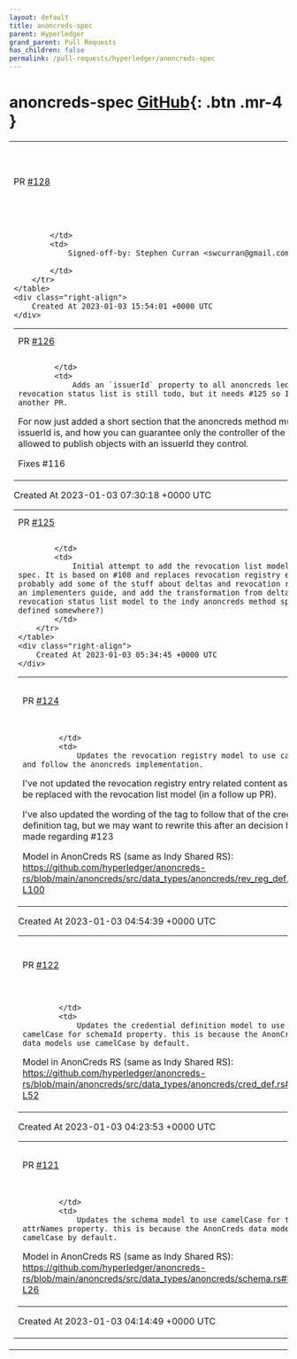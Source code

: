 ```yaml
---
layout: default
title: anoncreds-spec
parent: Hyperledger
grand_parent: Pull Requests
has_children: false
permalink: /pull-requests/hyperledger/anoncreds-spec
---
```


# anoncreds-spec <span class="fs-3 right-align">[GitHub](https://github.com/hyperledger/anoncreds-spec){: .btn .mr-4 }</span>


<div>
    <table>
        <tr>
            <td>
                PR <a href="https://github.com/hyperledger/anoncreds-spec/pull/128" class=".btn">#128</a>
            </td>
            <td>
                <b>
                    Update presentation request section, including removing WQL
                </b>
            </td>
        </tr>
        <tr>
            <td>
                
            </td>
            <td>
                Signed-off-by: Stephen Curran <swcurran@gmail.com>

            </td>
        </tr>
    </table>
    <div class="right-align">
        Created At 2023-01-03 15:54:01 +0000 UTC
    </div>
</div>

<div>
    <table>
        <tr>
            <td>
                PR <a href="https://github.com/hyperledger/anoncreds-spec/pull/126" class=".btn">#126</a>
            </td>
            <td>
                <b>
                    add issuer identifier
                </b>
            </td>
        </tr>
        <tr>
            <td>
                
            </td>
            <td>
                Adds an `issuerId` property to all anoncreds ledger objects. The revocation status list is still todo, but it needs #125 so I'll add it in another PR.

For now just added a short section that the anoncreds method must define what the issuerId is, and how you can guarantee only the controller of the identifier can / is allowed to publish objects with an issuerId they control.

Fixes #116 
            </td>
        </tr>
    </table>
    <div class="right-align">
        Created At 2023-01-03 07:30:18 +0000 UTC
    </div>
</div>

<div>
    <table>
        <tr>
            <td>
                PR <a href="https://github.com/hyperledger/anoncreds-spec/pull/125" class=".btn">#125</a>
            </td>
            <td>
                <b>
                    revocation list model
                </b>
            </td>
        </tr>
        <tr>
            <td>
                
            </td>
            <td>
                Initial attempt to add the revocation list model to the anoncreds spec. It is based on #108 and replaces revocation registry entries. We should probably add some of the stuff about deltas and revocation registry entries to an implementers guide, and add the transformation from deltas/entries to the revocation status list model to the indy anoncreds method spec (is this already defined somewhere?)
            </td>
        </tr>
    </table>
    <div class="right-align">
        Created At 2023-01-03 05:34:45 +0000 UTC
    </div>
</div>

<div>
    <table>
        <tr>
            <td>
                PR <a href="https://github.com/hyperledger/anoncreds-spec/pull/124" class=".btn">#124</a>
            </td>
            <td>
                <b>
                    update revocation registry model
                </b>
            </td>
        </tr>
        <tr>
            <td>
                
            </td>
            <td>
                Updates the revocation registry model to use camelCase and follow the anoncreds implementation.

I've not updated the revocation registry entry related content as that'll be replaced with the revocation list model (in a follow up PR). 

I've also updated the wording of the tag to follow that of the credential definition tag, but we may want to rewrite this after an decision has been made regarding #123 

Model in AnonCreds RS (same as Indy Shared RS): https://github.com/hyperledger/anoncreds-rs/blob/main/anoncreds/src/data_types/anoncreds/rev_reg_def.rs#L72-L100
            </td>
        </tr>
    </table>
    <div class="right-align">
        Created At 2023-01-03 04:54:39 +0000 UTC
    </div>
</div>

<div>
    <table>
        <tr>
            <td>
                PR <a href="https://github.com/hyperledger/anoncreds-spec/pull/122" class=".btn">#122</a>
            </td>
            <td>
                <b>
                    update credential definition model to camelCase
                </b>
            </td>
        </tr>
        <tr>
            <td>
                
            </td>
            <td>
                Updates the credential definition model to use camelCase for schemaId property. this is because the AnonCreds data models use camelCase by default.

Model in AnonCreds RS (same as Indy Shared RS): https://github.com/hyperledger/anoncreds-rs/blob/main/anoncreds/src/data_types/anoncreds/cred_def.rs#L46-L52
            </td>
        </tr>
    </table>
    <div class="right-align">
        Created At 2023-01-03 04:23:53 +0000 UTC
    </div>
</div>

<div>
    <table>
        <tr>
            <td>
                PR <a href="https://github.com/hyperledger/anoncreds-spec/pull/121" class=".btn">#121</a>
            </td>
            <td>
                <b>
                    update schema model to camelCase
                </b>
            </td>
        </tr>
        <tr>
            <td>
                
            </td>
            <td>
                Updates the schema model to use camelCase for the attrNames property. this is because the AnonCreds data models use camelCase by default. 

Model in AnonCreds RS (same as Indy Shared RS): https://github.com/hyperledger/anoncreds-rs/blob/main/anoncreds/src/data_types/anoncreds/schema.rs#L19-L26
            </td>
        </tr>
    </table>
    <div class="right-align">
        Created At 2023-01-03 04:14:49 +0000 UTC
    </div>
</div>

